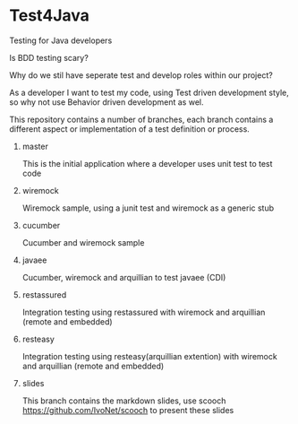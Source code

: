 # Test4Java

Testing for Java developers

Is BDD testing scary?

Why do we stil have seperate test and develop roles within our project?

As a developer I want to test my code, using Test driven development style, so why not use Behavior driven development as wel.

This repository contains a number of branches, each branch contains a different aspect or implementation of a test definition or process.

1. master

    This is the initial application where a developer uses unit test to test code
2. wiremock

    Wiremock sample, using a junit test and wiremock as a generic stub
3. cucumber

    Cucumber and wiremock sample
4. javaee

    Cucumber, wiremock and arquillian to test javaee (CDI)
5. restassured

    Integration testing using restassured with wiremock and arquillian (remote and embedded)
6. resteasy

    Integration testing using resteasy(arquillian extention) with wiremock and arquillian (remote and embedded)  
7. slides

    This branch contains the markdown slides, use scooch https://github.com/IvoNet/scooch to present these slides
